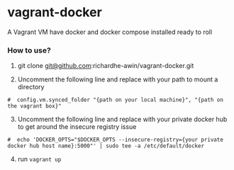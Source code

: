 # vagrant-docker
A Vagrant VM have docker and docker compose installed ready to roll

### How to use? 
1) git clone git@github.com:richardhe-awin/vagrant-docker.git   

2) Uncomment the following line and replace with your path to mount a directory
```
#  config.vm.synced_folder "{path on your local machine}", "{path on the vagrant box}"
```

3) Uncomment the following line and replace with your private docker hub to get around the insecure registry issue
```
#  echo 'DOCKER_OPTS="$DOCKER_OPTS --insecure-registry={your private docker hub host name}:5000"' | sudo tee -a /etc/default/docker
```

4) run `vagrant up`

